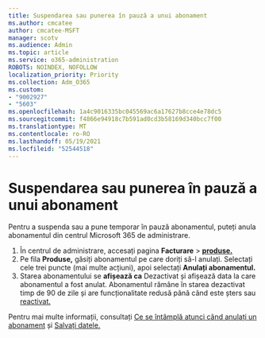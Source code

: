 ```yaml
---
title: Suspendarea sau punerea în pauză a unui abonament
ms.author: cmcatee
author: cmcatee-MSFT
manager: scotv
ms.audience: Admin
ms.topic: article
ms.service: o365-administration
ROBOTS: NOINDEX, NOFOLLOW
localization_priority: Priority
ms.collection: Adm_O365
ms.custom:
- "9002927"
- "5603"
ms.openlocfilehash: 1a4c9016335bc045569ac6a17627b8cce4e78dc5
ms.sourcegitcommit: f4866e94918c7b591ad0cd3b58169d340bcc7f00
ms.translationtype: MT
ms.contentlocale: ro-RO
ms.lasthandoff: 05/19/2021
ms.locfileid: "52544518"
---
```

# <a name="suspend-or-pause-a-subscription"></a>Suspendarea sau punerea în pauză a unui abonament

Pentru a suspenda sau a pune temporar în pauză abonamentul, puteți anula abonamentul din centrul Microsoft 365 de administrare.

1. În centrul de administrare, accesați pagina **Facturare**  >  **[produse.](https://go.microsoft.com/fwlink/p/?linkid=842054)**
2. Pe fila **Produse,** găsiți abonamentul pe care doriți să-l anulați. Selectați cele trei puncte (mai multe acțiuni), apoi selectați **Anulați abonamentul.**
3. Starea abonamentului se **afișează ca** Dezactivat și afișează data la care abonamentul a fost anulat. Abonamentul rămâne în starea dezactivat timp de 90 de zile și are funcționalitate redusă până când este șters sau [reactivat.](/microsoft-365/commerce/subscriptions/reactivate-your-subscription)

Pentru mai multe informații, consultați [Ce se întâmplă atunci când anulați un abonament](/microsoft-365/commerce/subscriptions/cancel-your-subscription#what-happens-when-you-cancel-a-subscription) și [Salvați datele.](/microsoft-365/commerce/subscriptions/cancel-your-subscription#save-your-data)
